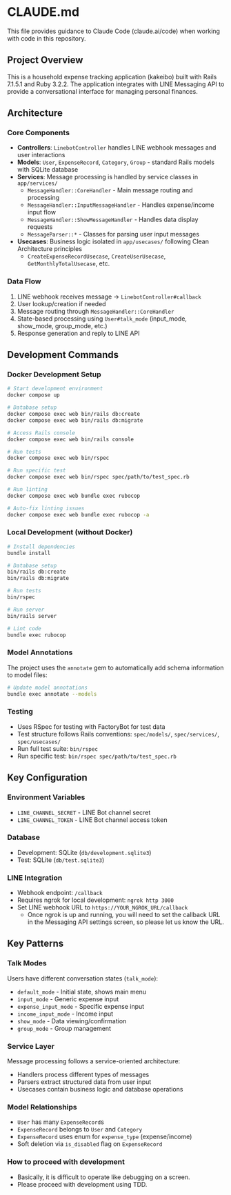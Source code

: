 # CLAUDE.md

This file provides guidance to Claude Code (claude.ai/code) when working with code in this repository.

## Project Overview

This is a household expense tracking application (kakeibo) built with Rails 7.1.5.1 and Ruby 3.2.2. The application integrates with LINE Messaging API to provide a conversational interface for managing personal finances.

## Architecture

### Core Components

- **Controllers**: `LinebotController` handles LINE webhook messages and user interactions
- **Models**: `User`, `ExpenseRecord`, `Category`, `Group` - standard Rails models with SQLite database
- **Services**: Message processing is handled by service classes in `app/services/`
  - `MessageHandler::CoreHandler` - Main message routing and processing
  - `MessageHandler::InputMessageHandler` - Handles expense/income input flow
  - `MessageHandler::ShowMessageHandler` - Handles data display requests
  - `MessageParser::*` - Classes for parsing user input messages
- **Usecases**: Business logic isolated in `app/usecases/` following Clean Architecture principles
  - `CreateExpenseRecordUsecase`, `CreateUserUsecase`, `GetMonthlyTotalUsecase`, etc.

### Data Flow

1. LINE webhook receives message → `LinebotController#callback`
2. User lookup/creation if needed
3. Message routing through `MessageHandler::CoreHandler`
4. State-based processing using `User#talk_mode` (input_mode, show_mode, group_mode, etc.)
5. Response generation and reply to LINE API

## Development Commands

### Docker Development Setup
```bash
# Start development environment
docker compose up

# Database setup
docker compose exec web bin/rails db:create
docker compose exec web bin/rails db:migrate

# Access Rails console
docker compose exec web bin/rails console

# Run tests
docker compose exec web bin/rspec

# Run specific test
docker compose exec web bin/rspec spec/path/to/test_spec.rb

# Run linting
docker compose exec web bundle exec rubocop

# Auto-fix linting issues
docker compose exec web bundle exec rubocop -a
```

### Local Development (without Docker)
```bash
# Install dependencies
bundle install

# Database setup
bin/rails db:create
bin/rails db:migrate

# Run tests
bin/rspec

# Run server
bin/rails server

# Lint code
bundle exec rubocop
```

### Model Annotations
The project uses the `annotate` gem to automatically add schema information to model files:
```bash
# Update model annotations
bundle exec annotate --models
```

### Testing
- Uses RSpec for testing with FactoryBot for test data
- Test structure follows Rails conventions: `spec/models/`, `spec/services/`, `spec/usecases/`
- Run full test suite: `bin/rspec`
- Run specific test: `bin/rspec spec/path/to/test_spec.rb`

## Key Configuration

### Environment Variables
- `LINE_CHANNEL_SECRET` - LINE Bot channel secret
- `LINE_CHANNEL_TOKEN` - LINE Bot channel access token

### Database
- Development: SQLite (`db/development.sqlite3`)
- Test: SQLite (`db/test.sqlite3`)

### LINE Integration
- Webhook endpoint: `/callback`
- Requires ngrok for local development: `ngrok http 3000`
- Set LINE webhook URL to `https://YOUR_NGROK_URL/callback`
  - Once ngrok is up and running, you will need to set the callback URL in the Messaging API settings screen, so please let us know the URL.

## Key Patterns

### Talk Modes
Users have different conversation states (`talk_mode`):
- `default_mode` - Initial state, shows main menu
- `input_mode` - Generic expense input
- `expense_input_mode` - Specific expense input
- `income_input_mode` - Income input
- `show_mode` - Data viewing/confirmation
- `group_mode` - Group management

### Service Layer
Message processing follows a service-oriented architecture:
- Handlers process different types of messages
- Parsers extract structured data from user input
- Usecases contain business logic and database operations

### Model Relationships
- `User` has many `ExpenseRecord`s
- `ExpenseRecord` belongs to `User` and `Category`
- `ExpenseRecord` uses enum for `expense_type` (expense/income)
- Soft deletion via `is_disabled` flag on `ExpenseRecord`

### How to proceed with development
- Basically, it is difficult to operate like debugging on a screen.
- Please proceed with development using TDD.

